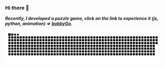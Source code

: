 ### Hi there 👋

___Recently, I developed a puzzle game, click on the link to experience it (js, python, animation) => [bobbyGo](https://bobby.duters-wu.cn).___

![github contribution grid snake animation](https://raw.githubusercontent.com/snapre/snapre/output/github-contribution-grid-snake.svg)
